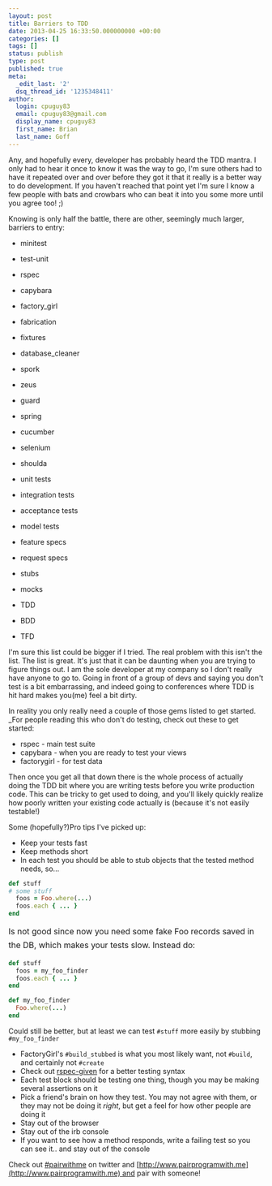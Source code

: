 ```yaml
---
layout: post
title: Barriers to TDD
date: 2013-04-25 16:33:50.000000000 +00:00
categories: []
tags: []
status: publish
type: post
published: true
meta:
  _edit_last: '2'
  dsq_thread_id: '1235348411'
author:
  login: cpuguy83
  email: cpuguy83@gmail.com
  display_name: cpuguy83
  first_name: Brian
  last_name: Goff
---
```


Any, and hopefully every, developer has probably heard the TDD mantra. I only had to hear it once to know it was the way to go, I'm sure others had to have it repeated over and over before they got it that it really is a better way to do development. If you haven't reached that point yet I'm sure I know a few people with bats and crowbars who can beat it into you some more until you agree too! ;)

Knowing is only half the battle, there are other, seemingly much larger, barriers to entry:

<!--break-->

- minitest
- test-unit
- rspec

- capybara

- factory_girl
- fabrication
- fixtures
- database_cleaner

- spork
- zeus
- guard
- spring

- cucumber
- selenium
- shoulda

- unit tests
- integration tests
- acceptance tests
- model tests
- feature specs
- request specs

- stubs
- mocks

- TDD
- BDD
- TFD

I'm sure this list could be bigger if I tried.
The real problem with this isn't the list. The list is great. It's just that it can be daunting when you are trying to figure things out. I am the sole developer at my company so I don't really have anyone to go to. Going in front of a group of devs and saying you don't test is a bit embarrassing, and indeed going to conferences where TDD is hit hard makes you(me) feel a bit dirty.

In reality you only really need a couple of those gems listed to get started.
_For people reading this who don't do testing, check out these to get started:

* rspec - main test suite
* capybara - when you are ready to test your views
* factorygirl - for test data

Then once you get all that down there is the whole process of actually doing the TDD bit where you are writing tests before you write production code. This can be tricky to get used to doing, and you'll likely quickly realize how poorly written your existing code actually is (because it's not easily testable!)

Some (hopefully?)Pro tips I've picked up:

* Keep your tests fast
* Keep methods short
* In each test you should be able to stub objects that the tested method needs, so...

```ruby
def stuff
# some stuff
  foos = Foo.where(...)
  foos.each { ... }
end
```

<span style="line-height: 1.714285714;font-size: 1rem"><span style="line-height: 1.714285714;font-size: 1rem"> Is not good since now you need some fake Foo records saved in the DB, which makes your tests slow. Instead do:

```ruby
def stuff
  foos = my_foo_finder
  foos.each { ... }
end

def my_foo_finder
  Foo.where(...)
end
```

Could still be better, but at least we can test `#stuff` more easily by stubbing `#my_foo_finder`

* FactoryGirl's `#build_stubbed` is what you most likely want, not `#build`, and certainly not `#create`
* Check out [rspec-given](https://github.com/jimweirich/rspec-given "rspec-given") for a better testing syntax
* Each test block should be testing one thing, though you may be making several assertions on it
* Pick a friend's brain on how they test. You may not agree with them, or they may not be doing it _right_, but get a feel for how other people are doing it
* Stay out of the browser
* Stay out of the irb console
* If you want to see how a method responds, write a failing test so you can see it.. and stay out of the console

Check out [#pairwithme](https://twitter.com/search?q=%23pairwithme&amp;src=hash "#pairwithme") on twitter and [http://www.pairprogramwith.me](http://www.pairprogramwith.me) and pair with someone!
